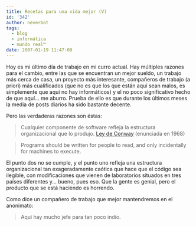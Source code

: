 ```yaml
---
title: Recetas para una vida mejor (V)
id: '342'
author: neverbot
tags:
  - blog
  - informática
  - mundo real™
date: 2007-01-19 11:47:09
---
```


Hoy es mi último día de trabajo en mi curro actual. Hay múltiples razones para el cambio, entre las que se encuentran un mejor sueldo, un trabajo más cerca de casa, un proyecto más interesante, compañeros de trabajo (a priori) más cualificados (que no es que los que están aquí sean malos, es simplemente que aquí no hay informáticos) y el no poco significativo hecho de que aquí... me aburro. Prueba de ello es que durante los últimos meses la media de posts diarios ha sido bastante decente.

Pero las verdaderas razones son éstas:

> Cualquier componente de software refleja la estructura organizacional que lo produjo. [Ley de Conway](http://en.wikipedia.org/wiki/Conway's_Law) (enunciada en 1968)

> Programs should be written for people to read, and only incidentally for machines to execute.

El punto dos no se cumple, y el punto uno refleja una estructura organizacional tan exageradamente caótica que hace que el código sea ilegible, con modificaciones que vienen de laboratorios situados en tres países diferentes y... bueno, pues eso. Que la gente es genial, pero el producto que se está haciendo es horrendo.

Como dice un compañero de trabajo que mejor mantendremos en el anonimato:

> Aquí hay mucho jefe para tan poco indio.